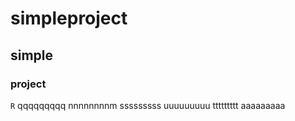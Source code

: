 # simpleproject

## simple

### project


`R`
qqqqqqqqq
nnnnnnnnm
sssssssss
uuuuuuuuu
ttttttttt
aaaaaaaaa
